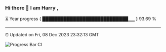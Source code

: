 ### Hi there 👋 I am Harry , 

⏳ Year progress { ████████████████████████████▁▁ } 93.69 %

---

⏰ Updated on Fri, 08 Dec 2023 23:32:13 GMT

![Progress Bar CI](https://github.com/duykhang68/duykhang68/workflows/Progress%20Bar%20CI/badge.svg)
